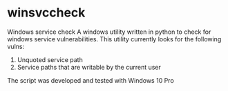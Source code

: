 # winsvccheck
Windows service check
A windows utility written in python to check for windows service vulnerabilities.  This utility currently looks for the following vulns:
1) Unquoted service path
2) Service paths that are writable by the current user

The script was developed and tested with Windows 10 Pro
